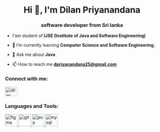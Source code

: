 <h1 align="center">Hi 👋, I'm Dilan Priyanandana</h1>
<h3 align="center">software developer from Sri lanka</h3>

- I'am student of **IJSE (Institute of Java and Software Enginnering)**

- 🌱 I’m currently learning **Computer Science and Software Engineering.**

- 💬 Ask me about **Java**

- 📫 How to reach me **dpriyanandana25@gmail.com**

<h3 align="left">Connect with me:</h3>
<p align="left">
<a href="https://fb.com/dilan priyanandana" target="blank"><img align="center" src="https://raw.githubusercontent.com/rahuldkjain/github-profile-readme-generator/master/src/images/icons/Social/facebook.svg" alt="dilan priyanandana" height="30" width="40" /></a>
</p>

<h3 align="left">Languages and Tools:</h3>
<p align="left"> <a href="https://www.figma.com/" target="_blank" rel="noreferrer"> <img src="https://www.vectorlogo.zone/logos/figma/figma-icon.svg" alt="figma" width="40" height="40"/> </a> <a href="https://git-scm.com/" target="_blank" rel="noreferrer"> <img src="https://www.vectorlogo.zone/logos/git-scm/git-scm-icon.svg" alt="git" width="40" height="40"/> </a> <a href="https://www.java.com" target="_blank" rel="noreferrer"> <img src="https://raw.githubusercontent.com/devicons/devicon/master/icons/java/java-original.svg" alt="java" width="40" height="40"/> </a> <a href="https://www.mysql.com/" target="_blank" rel="noreferrer"> <img src="https://raw.githubusercontent.com/devicons/devicon/master/icons/mysql/mysql-original-wordmark.svg" alt="mysql" width="40" height="40"/> </a> </p>
